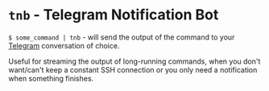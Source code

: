# `tnb` - Telegram Notification Bot

`$ some_command | tnb` - will send the output of the command to your [Telegram](https://telegram.org/) conversation of choice.

Useful for streaming the output of long-running commands, when you don't want/can't keep a constant SSH connection or you
only need a notification when something finishes.
